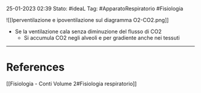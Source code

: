25-01-2023 02:39
Stato: #ideaL 
Tag: #ApparatoRespiratorio #Fisiologia 

![[Iperventilazione e ipoventilazione sul diagramma O2-CO2.png]]
- Se la ventilazione cala senza diminuzione del flusso di CO2
    - Si accumula CO2 negli alveoli e per gradiente anche nei tessuti

---
# References 
[[Fisiologia  - Conti Volume 2#Fisiologia respiratorio]]
